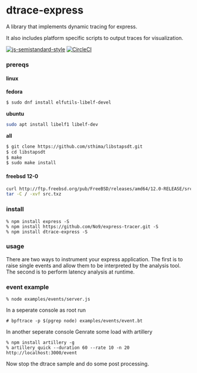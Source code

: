 # dtrace-express

A library that implements dynamic tracing for express. 

It also includes platform specific scripts to output traces for visualization.

[![js-semistandard-style](https://img.shields.io/badge/code%20style-semistandard-brightgreen.svg?style=flat-square)](https://github.com/Flet/semistandard)
[![CircleCI](https://circleci.com/gh/No9/dtrace-express.svg?style=svg)](https://circleci.com/gh/No9/dtrace-express)

### prereqs

#### linux

**fedora**

```bash
$ sudo dnf install elfutils-libelf-devel
```

**ubuntu**
```bash
sudo apt install libelf1 libelf-dev
```

**all**
```bash
$ git clone https://github.com/sthima/libstapsdt.git
$ cd libstapsdt
$ make
$ sudo make install
```

#### freebsd 12-0
```bash
curl http://ftp.freebsd.org/pub/FreeBSD/releases/amd64/12.0-RELEASE/src.txz > src.txz 
tar -C / -xvf src.txz
```

### install 
```
% npm install express -S
% npm install https://github.com/No9/express-tracer.git -S 
% npm install dtrace-express -S
```

### usage

There are two ways to instrument your express application.
The first is to raise single events and allow them to be interpreted by the analysis tool.
The second is to perform latency analysis at runtime.

### event example

```
% node examples/events/server.js
```

In a seperate console as root run 
```
# bpftrace -p $(pgrep node) examples/events/event.bt
```

In another seperate console Genrate some load with artillery 

```
% npm install artillery -g
% artillery quick --duration 60 --rate 10 -n 20 http://localhost:3000/event
```
Now stop the dtrace sample and do some post processing.
